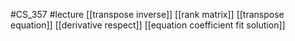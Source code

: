 #CS_357
#lecture
[[transpose inverse]]
[[rank matrix]]
[[transpose equation]]
[[derivative respect]]
[[equation coefficient fit solution]]
